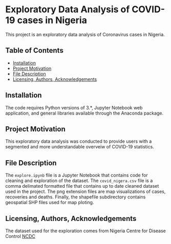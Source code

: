 # Exploratory Data Analysis of COVID-19 cases in Nigeria

This project is an exploratory data analysis of Coronavirus cases in Nigeria.

## Table of Contents
* [Installation](#Installation)
* [Project Motivation](#motivation)
* [File Description](#description)
* [Licensing, Authors, Acknowledgements](#licensing)

## Installation <a name="Installation"></a>
The code requires Python versions of 3.*, Jupyter Notebook web application, and general libraries available through the Anaconda package.

## Project Motivation <a name="motivation"></a>
This exploratory data analysis was conducted to provide users with a segmented and more understandable overveiw of COVID-19 statistics.

## File Description <a name="description"></a>
The `explore.ipynb` file is a Jupyter Notebook that contains code for cleaning and exploration of the dataset. The `covid_nigera.csv` file is a comma delimated formatted file that contains up to date cleaned dataset used in the project. The png extension files are map visualizations of cases, recoveries and deaths. Finally, the shapefile subdirectory contains geospatial SHP files used for map ploting.

## Licensing, Authors, Acknowledgements <a name="licensing"></a>
The dataset used for the exploration comes from Nigeria Centre for Disease Control [NCDC](https://covid19.ncdc.gov.ng/)
